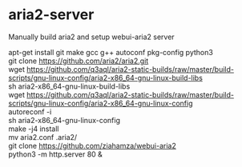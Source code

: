 # aria2-server
Manually build aria2 and setup webui-aria2 server

apt-get install git make gcc g++ autoconf pkg-config python3  
git clone https://github.com/aria2/aria2.git  
wget https://github.com/q3aql/aria2-static-builds/raw/master/build-scripts/gnu-linux-config/aria2-x86_64-gnu-linux-build-libs  
sh aria2-x86_64-gnu-linux-build-libs  
wget https://github.com/q3aql/aria2-static-builds/raw/master/build-scripts/gnu-linux-config/aria2-x86_64-gnu-linux-config  
autoreconf -i  
sh aria2-x86_64-gnu-linux-config  
make -j4 install  
mv aria2.conf .aria2/  
git clone https://github.com/ziahamza/webui-aria2  
python3 -m http.server 80 &  
